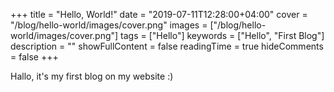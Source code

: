 +++
title = "Hello, World!"
date = "2019-07-11T12:28:00+04:00"
cover = "/blog/hello-world/images/cover.png"
images = ["/blog/hello-world/images/cover.png"]
tags = ["Hello"]
keywords = ["Hello", "First Blog"]
description = ""
showFullContent = false
readingTime = true
hideComments = false
+++

Hallo, it's my first blog on my website :)
